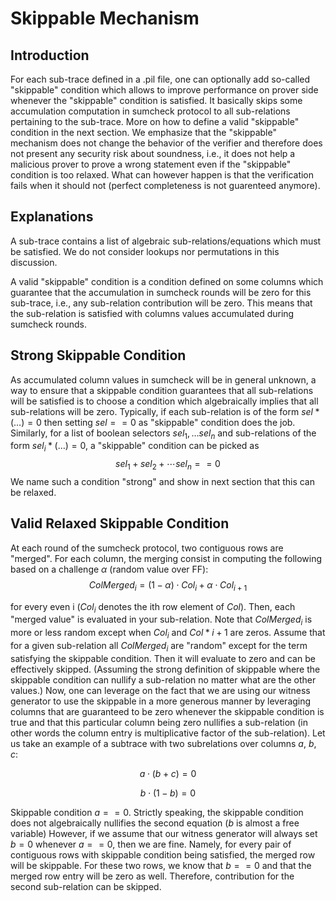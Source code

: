# Skippable Mechanism

## Introduction

For each sub-trace defined in a .pil file, one can optionally add so-called "skippable" condition which allows to improve performance on prover side whenever the "skippable" condition is satisfied. It basically skips some accumulation computation in sumcheck protocol to all sub-relations pertaining to the sub-trace. More on how to define a valid "skippable" condition in the next section. We emphasize that the "skippable" mechanism does not change the behavior of the verifier and therefore does not present any security risk about soundness, i.e., it does not help a malicious prover to prove a wrong statement even if the "skippable" condition is too relaxed. What can however happen is that the verification fails when it should not (perfect completeness is not guarenteed anymore).

## Explanations

A sub-trace contains a list of algebraic sub-relations/equations which must be satisfied. We do not consider lookups nor permutations in this discussion.

A valid "skippable" condition is a condition defined on some columns which guarantee that the accumulation in sumcheck rounds will be zero for this sub-trace, i.e., any sub-relation contribution will be zero. This means that the sub-relation is satisfied with columns values accumulated during sumcheck rounds.

## Strong Skippable Condition

As accumulated column values in sumcheck will be in general unknown, a way to ensure that a skippable condition guarantees that all sub-relations will be satisfied is to choose a condition which algebraically implies that all sub-relations will be zero. Typically, if
each sub-relation is of the form $sel * (\ldots) = 0$ then setting $sel == 0$ as "skippable" condition does the job. Similarly, for a list of boolean selectors $sel_1,\ldots sel_n$ and sub-relations of the form $sel_i * (\ldots) = 0$, a "skippable" condition can be picked as
$$ sel_1 + sel_2 + \cdots sel_n == 0$$
We name such a condition "strong" and show in next section that this can be relaxed.

## Valid Relaxed Skippable Condition

At each round of the sumcheck protocol, two contiguous rows are "merged".
For each column, the merging consist in computing the following based on a challenge $\alpha$ (random value over FF):
$$ ColMerged{_i} = (1 - \alpha) \cdot Col_i + \alpha \cdot Col_{i+1} $$

for every even i ($Col_i$ denotes the ith row element of $Col$).
Then, each "merged value" is evaluated in your sub-relation.
Note that $ColMerged_i$ is more or less random except when $Col_i$ and $Col*{i+1}$ are zeros.
Assume that for a given sub-relation all $ColMerged_i$ are "random" except for the term satisfying the skippable condition. Then it will evaluate to zero and can be effectively skipped. (Assuming the strong definition of skippable where the skippable condition can nullify a sub-relation no matter what are the other values.)
Now, one can leverage on the fact that we are using our witness generator to use the skippable in a more generous manner by leveraging columns that are guaranteed to be zero whenever the skippable condition is true and that this particular column being zero nullifies a sub-relation (in other words the column entry is multiplicative factor of the sub-relation).
Let us take an example of a subtrace with two subrelations over columns $a$, $b$, $c$:

$$
a \cdot (b+c) = 0
$$

$$
b \cdot (1- b) = 0
$$

Skippable condition $a == 0$.
Strictly speaking, the skippable condition does not algebraically nullifies the second equation ($b$ is almost a free variable)
However, if we assume that our witness generator will always set $b = 0$ whenever $a== 0$, then we are fine. Namely, for every pair of contiguous rows with skippable condition being satisfied, the merged row will be skippable. For these two rows, we know that $b == 0$ and that the merged row entry will be zero as well. Therefore, contribution for the second sub-relation can be skipped.
